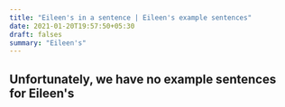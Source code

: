 ```yaml
---
title: "Eileen's in a sentence | Eileen's example sentences"
date: 2021-01-20T19:57:50+05:30
draft: falses
summary: "Eileen's"
---
```

## Unfortunately, we have no example sentences for Eileen's                 
